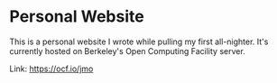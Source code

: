 # Personal Website

This is a personal website I wrote while pulling my first all-nighter.
It's currently hosted on Berkeley's Open Computing Facility server.

Link: https://ocf.io/jmo
